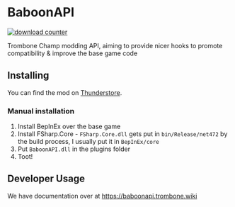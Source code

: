 ﻿# BaboonAPI

[![download counter](https://img.shields.io/badge/dynamic/json?url=https%3A%2F%2Ftrombone-champ.thunderstore.io%2Fapi%2Fexperimental%2Fpackage%2FTromboneChamps%2FBaboonAPI%2F&query=%24.total_downloads&label=downloads)](https://trombone-champ.thunderstore.io/package/TromboneChamps/BaboonAPI/)

Trombone Champ modding API, aiming to provide nicer hooks to
promote compatibility & improve the base game code

## Installing

You can find the mod on [Thunderstore](https://trombone-champ.thunderstore.io/package/TromboneChamps/BaboonAPI/).

### Manual installation

1. Install BepInEx over the base game
2. Install FSharp.Core - `FSharp.Core.dll` gets put in `bin/Release/net472`
   by the build process, I usually put it in `BepInEx/core`
3. Put `BaboonAPI.dll` in the plugins folder
4. Toot!

## Developer Usage

We have documentation over at https://baboonapi.trombone.wiki
